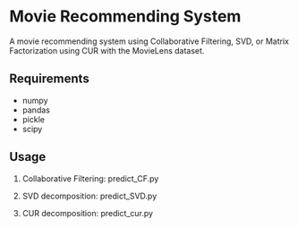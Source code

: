 # Movie Recommending System
A movie recommending system using Collaborative Filtering, SVD, or Matrix Factorization using CUR with the MovieLens dataset.

## Requirements
* numpy
* pandas
* pickle
* scipy

## Usage

1. Collaborative Filtering: predict_CF.py

2. SVD decomposition: predict_SVD.py

3. CUR decomposition: predict_cur.py


